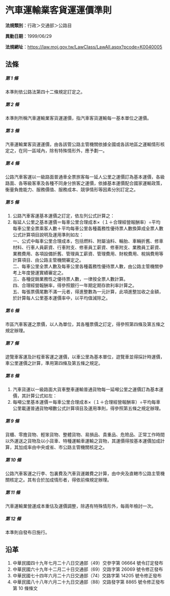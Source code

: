 # 汽車運輸業客貨運運價準則

**法規類別**：行政＞交通部＞公路目

**異動日期**：1999/06/29  

**法規網址**：https://law.moj.gov.tw/LawClass/LawAll.aspx?pcode=K0040005





## 法條
##### 第 1 條
本準則依公路法第四十二條規定訂定之。

##### 第 2 條
本準則所稱汽車運輸業客貨運運價，指汽車客貨運輸每一基本單位之運價。

##### 第 3 條
汽車運輸業客貨運運價，由各該管公路主管機關依據全國或各該地區之運輸情形核定之，在同一區域內，除有特殊情形外，應予劃一。

##### 第 4 條
公路汽車客運以一級路面普通車全票旅客每一延人公里之運價訂為基本運價，各級路面、各等級客車及各種不同身分旅客之運價，依據基本運價配合國家運輸政策，衡量負擔能力、服務價值、服務成本、競爭情形等因素分別訂定之。

##### 第 5 條
1. 公路汽車客運基本運價之訂定，依左列公式計算之：
1. 每延人公里之基本運價＝每車公里合理成本×（１＋合理經營報酬率）÷平均每車公里全票乘客人數＋平均每車公里各種義務性優待票人數換算成全票人數公式計算項目說明及運用準則如左：  
一、公式中每車公里合理成本，包括燃料、附屬油料、輪胎、車輛折舊、修車材料、行車人員薪資、行車附支、修車員工薪資、修車附支、業務員工薪資、業務費用、各項設備折舊、管理員工薪資、管理費用、財稅費用、稅捐費用等計算項目、由公路主管機關審定之。  
二、每車公里全票人數及每車公里各種義務性優待票人數，由公路主管機關參考上年度營運實績審定之。  
三、各種促銷業務性之優待票人數，一律按全票人數計算。  
四、合理經營報酬率，得參照銀行一年期定期存款利率計算之。  
五、每張票價尾數不滿一元者，得進整數為一元計算，此項進整加收之金額，於計算每人公里基本運價率中，以平均值減除之。

##### 第 6 條
市區汽車客運之票價，以人為單位，其各種票價之訂定，得參照第四條及第五條之規定辦理。

##### 第 7 條
遊覽車客運及計程車客運之運價，以車公里為基本單位，遊覽車並得採計時運價，車公里運價之計算，準用第四條及第五條之規定。

##### 第 8 條
1. 汽車貨運以一級路面大貨車整車運輸普通貨物每一延噸公里之運價訂為基本運價，其計算公式如左：
1. 每噸公里基本運價＝每車公里合理成本×（１＋合理經營報酬率）÷平均每車公里載運普通貨物噸數公式計算項目及運用準則，得參照第五條之規定辦理。

##### 第 9 條
貨櫃、零擔貨物、輕笨貨物、整體貨物、易損品、貴重品、危險品、正常工作時間以外運送之貨物及以小貨車、特種運輸車運輸之貨物，其運價得按基本運價加成計算，其加成率由中央或省、市公路主管機關核定之。

##### 第 10 條
公路汽車客運之行李、包裏費及汽車貨運雜費之計算，由中央及直轄市公路主管機關核定之。其有合於加成情形者，得依前條規定辦理。

##### 第 11 條
汽車運輸業營運成本重估及運價調整，除遇有特殊情形外，每兩年檢討一次。

##### 第 12 條
本準則自發布日施行。

## 沿革
1. 中華民國四十九年七月二十八日交通部（49）交參字第 06664  號令訂定發布
1. 中華民國六十九年十二月二十日交通部（69）交路字第 26069  號令修正發布
1. 中華民國七十四年六月二十六日交通部（74）交路字第 14205  號令修正發布
1. 中華民國八十八年六月二十九日交通部（88）交路發字第 8865 號令修正發布第 10 條條文
